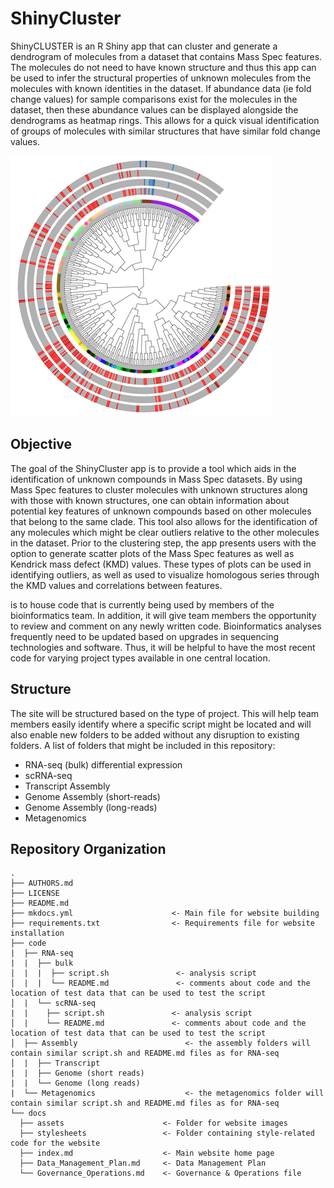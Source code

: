 # ShinyCluster 
ShinyCLUSTER is an R Shiny app that can cluster and generate a dendrogram of molecules from a dataset that contains Mass Spec features. The molecules do not need to have known structure and thus this app can be used to infer the structural properties of unknown molecules from the molecules with known identities in the dataset. If abundance data (ie fold change values) for sample comparisons exist for the molecules in the dataset, then these abundance values can be displayed alongside the dendrograms as heatmap rings. This allows for a quick visual identification of groups of molecules with similar structures that have similar fold change values.

![alt_text](https://github.com/allison-d/Cluster/blob/main/docs/assets/dendrogram.png)

## Objective
The goal of the ShinyCluster app is to provide a tool which aids in the identification of unknown compounds in Mass Spec datasets. By using Mass Spec features to cluster molecules with unknown structures along with those with known structures, one can obtain information about potential key features of unknown compounds based on other molecules that belong to the same clade. This tool also allows for the identification of any molecules which might be clear outliers relative to the other molecules in the dataset. Prior to the clustering step, the app presents users with the option to generate scatter plots of the Mass Spec features as well as Kendrick mass defect (KMD) values. These types of plots can be used in identifying outliers, as well as used to visualize homologous series through the KMD values and correlations between features. 


is to house code that is currently being used by members of the bioinformatics team. In addition, it will give team members the opportunity to review and comment on any newly written code.  Bioinformatics analyses frequently need to be updated based on upgrades in sequencing technologies and software. Thus, it will be helpful to have the most recent code for varying project types available in one central location. 

## Structure

The site will be structured based on the type of project. This will help team members easily identify where a specific script might be located and will also enable new folders to be added without any disruption to existing folders. A list of folders that might be included in this repository: 

- RNA-seq (bulk) differential expression
- scRNA-seq
- Transcript Assembly
- Genome Assembly (short-reads)
- Genome Assembly (long-reads)
- Metagenomics
  
## Repository Organization

```
.
├── AUTHORS.md
├── LICENSE
├── README.md
├── mkdocs.yml                      <- Main file for website building
├── requirements.txt                <- Requirements file for website installation
├── code
|  ├── RNA-seq
|  |  ├── bulk    
│  |  |  ├── script.sh               <- analysis script
│  |  |  └── README.md               <- comments about code and the location of test data that can be used to test the script
│  |  └── scRNA-seq
|  |    ├── script.sh               <- analysis script
│  |    └── README.md               <- comments about code and the location of test data that can be used to test the script           
│  ├── Assembly                        <- the assembly folders will contain similar script.sh and README.md files as for RNA-seq               
│  |  ├── Transcript
|  |  ├── Genome (short reads)
|  |  └── Genome (long reads)
|  └── Metagenomics                    <- the metagenomics folder will contain similar script.sh and README.md files as for RNA-seq
└── docs                           
  ├── assets                      <- Folder for website images
  ├── stylesheets                 <- Folder containing style-related code for the website
  ├── index.md                    <- Main website home page
  ├── Data_Management_Plan.md     <- Data Management Plan
  └── Governance_Operations.md    <- Governance & Operations file
```
